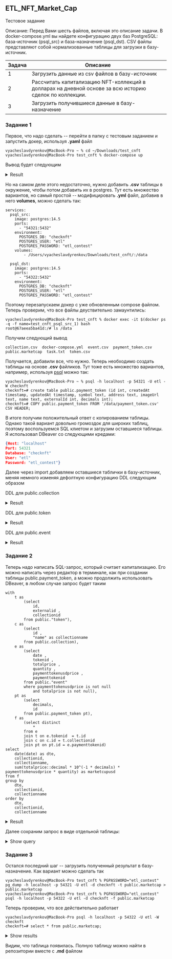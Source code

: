 ## ETL_NFT_Market_Cap

Тестовое задание

Описание:   Перед Вами шесть файлов, включая это описание задачи. В docker-compose.yml вы найдете конфигурацию
            двух баз PostgreSQL: база-источник (psql_src) и база-назначение (psql_dst). CSV файлы представляют собой
            нормализованные таблицы для загрузки в базу-источник.

| Задача      | Описание |
| ----------- | ----------- |
| 1      | Загрузить данные из csv файлов в базу-источник       |
| 2   | Рассчитать капитализацию NFT-коллекций в долларах на дневной основе за всю историю сделок по коллекции.        |
| 3 |Загрузить получившиеся данные в базу-назначение |

### Задание 1

Первое, что надо сделать -- перейти в папку с тестовым заданием и запустить докер, используя **.yaml** файл

```shell script
vyacheslavdyrenkov@MacBook-Pro ~ % cd ~/Downloads/test_cnft
vyacheslavdyrenkov@MacBook-Pro test_cnft % docker-compose up                  
```
Вывод будет следующим
<details> 
    <summary markdown="span">Result</summary>
	
```shell script
Starting test_cnft_psql_src_1 ... done
Starting test_cnft_psql_dst_1 ... done
Attaching to test_cnft_psql_dst_1, test_cnft_psql_src_1
psql_dst_1  | 
psql_dst_1  | PostgreSQL Database directory appears to contain a database; Skipping initialization
psql_dst_1  | 
psql_dst_1  | 2022-09-13 21:22:06.936 UTC [1] LOG:  starting PostgreSQL 14.5 (Debian 14.5-1.pgdg110+1) on x86_64-pc-linux-gnu, compiled by gcc (Debian 10.2.1-6) 10.2.1 20210110, 64-bit
psql_dst_1  | 2022-09-13 21:22:06.936 UTC [1] LOG:  listening on IPv4 address "0.0.0.0", port 5432
psql_dst_1  | 2022-09-13 21:22:06.936 UTC [1] LOG:  listening on IPv6 address "::", port 5432
psql_dst_1  | 2022-09-13 21:22:06.939 UTC [1] LOG:  listening on Unix socket "/var/run/postgresql/.s.PGSQL.5432"
psql_dst_1  | 2022-09-13 21:22:06.945 UTC [26] LOG:  database system was interrupted; last known up at 2022-09-13 21:20:10 UTC
psql_src_1  | 
psql_src_1  | PostgreSQL Database directory appears to contain a database; Skipping initialization
psql_src_1  | 
psql_src_1  | 2022-09-13 21:22:06.980 UTC [1] LOG:  starting PostgreSQL 14.5 (Debian 14.5-1.pgdg110+1) on x86_64-pc-linux-gnu, compiled by gcc (Debian 10.2.1-6) 10.2.1 20210110, 64-bit
psql_src_1  | 2022-09-13 21:22:06.981 UTC [1] LOG:  listening on IPv4 address "0.0.0.0", port 5432
psql_src_1  | 2022-09-13 21:22:06.981 UTC [1] LOG:  listening on IPv6 address "::", port 5432
psql_src_1  | 2022-09-13 21:22:06.984 UTC [1] LOG:  listening on Unix socket "/var/run/postgresql/.s.PGSQL.5432"
psql_src_1  | 2022-09-13 21:22:06.990 UTC [26] LOG:  database system was interrupted; last known up at 2022-09-13 21:20:10 UTC
psql_dst_1  | 2022-09-13 21:22:07.121 UTC [26] LOG:  database system was not properly shut down; automatic recovery in progress
psql_dst_1  | 2022-09-13 21:22:07.123 UTC [26] LOG:  redo starts at 0/1727BA8
psql_dst_1  | 2022-09-13 21:22:07.123 UTC [26] LOG:  invalid record length at 0/1727BE0: wanted 24, got 0
psql_dst_1  | 2022-09-13 21:22:07.123 UTC [26] LOG:  redo done at 0/1727BA8 system usage: CPU: user: 0.00 s, system: 0.00 s, elapsed: 0.00 s
psql_dst_1  | 2022-09-13 21:22:07.132 UTC [1] LOG:  database system is ready to accept connections
psql_src_1  | 2022-09-13 21:22:07.151 UTC [26] LOG:  database system was not properly shut down; automatic recovery in progress
psql_src_1  | 2022-09-13 21:22:07.154 UTC [26] LOG:  redo starts at 0/93D8BC8
psql_src_1  | 2022-09-13 21:22:07.154 UTC [26] LOG:  invalid record length at 0/93D8C00: wanted 24, got 0
psql_src_1  | 2022-09-13 21:22:07.154 UTC [26] LOG:  redo done at 0/93D8BC8 system usage: CPU: user: 0.00 s, system: 0.00 s, elapsed: 0.00 s
psql_src_1  | 2022-09-13 21:22:07.162 UTC [1] LOG:  database system is ready to accept connections
```
	
</details>

Но на самом деле этого недостаточно, нужно добавить **.csv** таблицы в окружение, чтобы потом добавить их в postgres.
Тут есть множество вариантов, но самый простой -- модифицировать **.yml** файл, добавив в него **volumes**, можно сделать так:

```shell script 
services:
  psql_src:
    image: postgres:14.5
    ports:
      - "54321:5432"
    environment:
      POSTGRES_DB: "checknft"
      POSTGRES_USER: "etl"
      POSTGRES_PASSWORD: "etl_contest"
    volumes:
        - /Users/vyacheslavdyrenkov/Downloads/test_cnft/:/data

  psql_dst:
    image: postgres:14.5
    ports:
      - "54322:5432"
    environment:
      POSTGRES_DB: "checknft"
      POSTGRES_USER: "etl"
      POSTGRES_PASSWORD: "etl_contest"
```
Поэтому перезапускаем докер с уже обновленным compose файлом. Теперь проверим, что все файлы деуствительно замаунтились:

```shell script 
vyacheslavdyrenkov@MacBook-Pro test_cnft % docker exec -it $(docker ps -q -f name=test_cnft_psql_src_1) bash
root@67aeea5ba41d:/# ls /data
```

Получим следующий вывод

```text
collection.csv	docker-compose.yml  event.csv  payment_token.csv  public.marketcap  task.txt  token.csv
```

Получается, добавили все, что нужно. Теперь необходимо создать таблицы на основе **.csv** файликов. Тут тоже есть множество вариантов, например, используя [psql](https://hub.docker.com/_/postgres/) можно так:

```
vyacheslavdyrenkov@MacBook-Pro ~ % psql -h localhost -p 54321 -U etl -W checknft 
checknft=# create table public.payment_token (id int, createdAt timestamp, updatedAt timestamp, symbol text, address text, imageUrl text, name text, externalId int, decimals int);
checknft=# COPY public.payment_token FROM '/data/payment_token.csv' CSV HEADER;
```

В итоге получим положительный ответ с копированием таблицы. Однако такой вариант довольно громоздок для широких таблиц, поэтому воспользуемся SQL клиетом и загрузим оставшиеся таблицы.
Я использовал DBeaver со следующими кредами:

```json
{Host: "localhost"
Port: 54321
Database: "checknft"
User: "etl"
Password: "etl_contest"}
```

Далее через import добавляем оставшиеся таблички в базу-источник, меняя немного изменяя дефолтную конфигурацию DDL следующим образом

DDL для public.collection

<details> 
    <summary markdown="span">Result</summary>
    
```bigquery
CREATE TABLE public.collection (
	id integer NULL,
	createdat text NULL,
	updatedat text NULL,
	"name" text NULL,
	externalid text NULL,
	description text NULL,
	logo text NULL,
	creatoraccountid integer NULL,
	ownerfee integer NULL,
	protocolfee integer NULL,
	termsandconditionsurl text NULL,
	totalsupply integer NULL,
	categoryid text NULL,
	externalslug text NULL,
	waitingforremove boolean NULL,
	isverified boolean NULL,
	marketplaceapiurl text NULL,
	marketplacecollectionname text NULL,
	marketplacecollectiondescription text NULL,
	discordurl text NULL,
	externalurl text NULL,
	mediumusername text NULL,
	telegramurl text NULL,
	twitterusername text NULL,
	instagramusername text NULL,
	wikiurl text NULL,
	imageurl text NULL,
	featuredimageurl text NULL,
	largeimageurl text NULL,
	bannerimageurl text NULL,
	onedayvolume real NULL,
	onedaychange real NULL,
	onedaysales integer NULL,
	onedayaverageprice real NULL,
	sevendayvolume real NULL,
	sevendaychange real NULL,
	sevendaysales integer NULL,
	sevendayaverageprice real NULL,
	thirtydayvolume real NULL,
	thirtydaychange real NULL,
	thirtydaysales integer NULL,
	thirtydayaverageprice real NULL,
	totalvolume real NULL,
	totalsales integer NULL,
	numowners integer NULL,
	averageprice real NULL,
	marketcap real NULL,
	floorprice real NULL,
	statsupdatedat text NULL,
	totalsupplyedition real NULL
);
```

</details>

DDL для public.token

<details> 
    <summary markdown="span">Result</summary>
	
```bigquery
CREATE TABLE public."token" (
	id integer NULL,
	createdat text NULL,
	updatedat text NULL,
	externalid integer NULL,
	collectionid integer NULL,
	contractaddress text NULL,
	contractid integer NULL,
	"name" text NULL,
	description text NULL,
	unlockablecontent text NULL,
	iseditablemetadata boolean NULL,
	quantity integer NULL,
	previewurl text NULL,
	animationurl text NULL,
	filetype text NULL,
	url text NULL,
	storagetype text NULL,
	syncedat text NULL,
	mintedat text NULL,
	metaurl text NULL,
	externalurl text NULL,
	orderssyncdate text NULL,
	attributessyncedat text NULL,
	datafeed text NULL,
	collectionname text NULL,
	creatoraccountaddress text NULL,
	creatoraccountname text NULL,
	dailypricegrowth text NULL,
	weeklypricegrowth text NULL,
	monthlypricegrowth real NULL,
	totalpricegrowth real NULL,
	metadataerror boolean NULL,
	statrarityscore real NULL,
	croppedpreviewurl text NULL,
	previewstatus text NULL
);

```
	
</details>

DDL для public.event

<details> 
    <summary markdown="span">Result</summary>
	
```bigquery
CREATE TABLE public."event" (
	id integer NULL,
	createdat text NULL,
	updatedat text NULL,
	externalid text NULL,
	tokenid integer NULL,
	eventtype text NULL,
	"date" text NULL,
	datafeed text NULL,
	auctiontype text NULL,
	currency text NULL,
	usdprice decimal(40) NULL,
	endingprice decimal(40) NULL,
	startingprice decimal(40) NULL,
	totalprice decimal(40) NULL,
	approvedaccount text NULL,
	bidamount text NULL,
	duration integer NULL,
	fromaccount text NULL,
	quantity real NULL,
	seller text NULL,
	toaccount text NULL,
	winneraccount text NULL,
	"transaction" text NULL,
	ownerfee real NULL,
	protocolfee real NULL,
	paymenttokenid real NULL,
	paymenttokenusdprice decimal(40) NULL,
	paymenttokenethprice decimal(40) NULL,
	logindex decimal(40) NULL,
	countrelated integer NULL,
	saleprotocol text NULL,
	batchtokenindex real NULL,
	saleeventindex real NULL,
	internaltype text NULL
);
```

</details>
	
### Задание 2

Теперь надо написать SQL-запрос, который считает капитализацию. Его можно написать через редактор в терминале, как при создании таблицы public.payment_token, а можно продолжить использовать DBeaver, в любом случае запрос будет таким

```bigquery
with 
	t as 
		(select
			id,
			externalid ,
			collectionid
		from public."token"),
	c as 
		(select 
			id ,
			"name" as collectionname
		from public.collection),
	e as 
		(select
			date ,
			tokenid ,
			totalprice ,
			quantity ,
			paymenttokenusdprice ,
			paymenttokenid
		from public."event"
		where paymenttokenusdprice is not null 
			and totalprice is not null),
	pt as 
		(select 
			decimals,
			id
		from public.payment_token pt),
	f as 
		(select distinct
			*
		from e 
		join t on e.tokenid  = t.id
		join c on c.id = t.collectionid 
		join pt on pt.id = e.paymenttokenid)
select 
	date(date) as dte,
	collectionid,
	collectionname,
	sum(totalprice::decimal * 10^(-1 * decimals) * paymenttokenusdprice * quantity) as marketcupusd
from f 
group by 
	dte,
	collectionid,
	collectionname
order by 
	dte,
	collectionid,
	collectionname
```

<details> 
    <summary markdown="span">Result</summary>
	
| dte      | collectionid | collectionname | marketcupusd |
| ----------- | ----------- |  ----------- |  ----------- |
| 2021-04-30 |	504 |	BoredApeYachtClub |	439.4616796875 |
| 2021-05-01 |	504 |	BoredApeYachtClub |	1416200.7639675112 |
| 2021-05-02 |	504 |	BoredApeYachtClub |	4256964.595747707 |
| 2021-05-03 |	504 |	BoredApeYachtClub |	3483298.6952427668 |
| 2021-05-04 |	504 |	BoredApeYachtClub |	1161874.9830673 |
| 2021-05-05 |	504 |	BoredApeYachtClub |	611240.0362086919 |
| 2021-05-06 |	504 |	BoredApeYachtClub |	529984.9787216347 |
| 2021-05-07 |	504 |	BoredApeYachtClub |	331013.49038239766 |
| 2021-05-08 |	504 |	BoredApeYachtClub |	271969.5717960205 |
| 2021-05-09 |	504 |	BoredApeYachtClub |	373938.1253493166 |
| 2021-05-10 |	504 |	BoredApeYachtClub |	154623.78616596683 |
| ... | ... | ... | ... | ...|
</details>

Далее сохраним запрос в виде отдельной таблицы: 

<details> 
    <summary markdown="span">Show query</summary>
	
```bigquery
with 
	t as 
		(select
			id,
			externalid ,
			collectionid
		from public."token"),
	c as 
		(select 
			id ,
			"name" as collectionname
		from public.collection),
	e as 
		(select
			date ,
			tokenid ,
			totalprice ,
			quantity ,
			paymenttokenusdprice ,
			paymenttokenid
		from public."event"
		where paymenttokenusdprice is not null 
			and totalprice is not null),
	pt as 
		(select 
			decimals,
			id
		from public.payment_token pt),
	f as 
		(select distinct
			*
		from e 
		join t on e.tokenid  = t.id
		join c on c.id = t.collectionid 
		join pt on pt.id = e.paymenttokenid),
	res as 
		(select 
			date(date) as dte,
			collectionid,
			collectionname,
			sum(totalprice::decimal * 10^(-1 * decimals) * paymenttokenusdprice * quantity) as marketcupusd
		from f 
		group by 
			dte,
			collectionid,
			collectionname
		order by 
			dte,
			collectionid,
			collectionname)

SELECT
	*
INTO TABLE public.marketcap
FROM
    res
```
</details>

### Задание 3

Остался последний шаг -- загрузить полученный результат в базу-назначение.
Как вариант можно сделать так

```shell script
vyacheslavdyrenkov@MacBook-Pro test_cnft % PGPASSWORD="etl_contest" pg_dump -h localhost -p 54321 -U etl -d checknft -t public.marketcap > public.marketcap
vyacheslavdyrenkov@MacBook-Pro test_cnft % PGPASSWORD="etl_contest" psql -h localhost -p 54322 -U etl -d checknft -f public.marketcap 
```

Теперь проверим, что все действительно работает

```shell script 
vyacheslavdyrenkov@MacBook-Pro psql -h localhost -p 54322 -U etl -W checknft 
checknft=# select * from public.marketcap;
```

<details> 
    <summary markdown="span">Show results</summary>
	

    dte     | collectionid |  collectionname   |    marketcupusd    |
------------+--------------+-------------------+-------------------- |
 2021-04-30 |          504 | BoredApeYachtClub |             439.52 |
 2021-05-01 |          504 | BoredApeYachtClub | 1416202.0687037518 |
 2021-05-02 |          504 | BoredApeYachtClub |  4256936.197339389 |
 2021-05-03 |          504 | BoredApeYachtClub | 3483296.2647099993 |
 2021-05-04 |          504 | BoredApeYachtClub | 1161868.0765489377 |
 2021-05-05 |          504 | BoredApeYachtClub |  611240.3614000004 |
 2021-05-06 |          504 | BoredApeYachtClub |     529983.9087575 |
 2021-05-07 |          504 | BoredApeYachtClub |        331017.8682 |
 2021-05-08 |          504 | BoredApeYachtClub |   271970.149109375 |
 2021-05-09 |          504 | BoredApeYachtClub |        373943.0113 |
 ... | ... | ...| ... |
	
	
</details>

Видим, что таблица появилась. 
Полную таблицу можно найти в репозитории вместе с **.md** файлом

